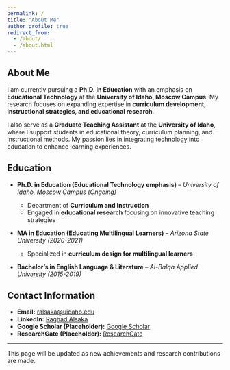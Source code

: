 ```yaml
---
permalink: /
title: "About Me"
author_profile: true
redirect_from: 
  - /about/
  - /about.html
---
```


## About Me

I am currently pursuing a **Ph.D. in Education** with an emphasis on **Educational Technology** at the **University of Idaho, Moscow Campus**. My research focuses on expanding expertise in **curriculum development, instructional strategies, and educational research**.

I also serve as a **Graduate Teaching Assistant** at the **University of Idaho**, where I support students in educational theory, curriculum planning, and instructional methods. My passion lies in integrating technology into education to enhance learning experiences.

## Education

- **Ph.D. in Education (Educational Technology emphasis)** – *University of Idaho, Moscow Campus (Ongoing)*  
  - Department of **Curriculum and Instruction**  
  - Engaged in **educational research** focusing on innovative teaching strategies  

- **MA in Education (Educating Multilingual Learners)** – *Arizona State University (2020-2021)*  
  - Specialized in **curriculum design for multilingual learners**  

- **Bachelor’s in English Language & Literature** – *Al-Balqa Applied University (2015-2019)*  

## Contact Information

- **Email:** [ralsaka@uidaho.edu](mailto:ralsaka@uidaho.edu)  
- **LinkedIn:** [Raghad Alsaka](https://www.linkedin.com/in/raghadalsaqqa)  
- **Google Scholar (Placeholder):** [Google Scholar](https://scholar.google.com/)  
- **ResearchGate (Placeholder):** [ResearchGate](https://www.researchgate.net/)  

---
This page will be updated as new achievements and research contributions are made.
